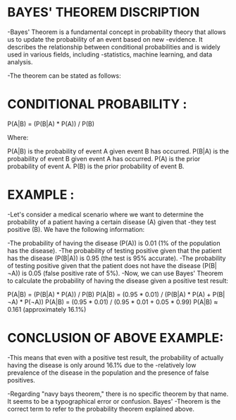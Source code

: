 # BAYES' THEOREM DISCRIPTION 

-Bayes' Theorem is a fundamental concept in probability theory that allows us to update the probability of an event based on new -evidence. It describes the relationship between conditional probabilities and is widely used in various fields, including -statistics, machine learning, and data analysis.

-The theorem can be stated as follows:
# CONDITIONAL PROBABILITY :

P(A|B) = (P(B|A) * P(A)) / P(B)

Where:

P(A|B) is the probability of event A given event B has occurred.
P(B|A) is the probability of event B given event A has occurred.
P(A) is the prior probability of event A.
P(B) is the prior probability of event B.

# EXAMPLE :

-Let's consider a medical scenario where we want to determine the probability of a patient having a certain disease (A) given that -they test positive (B). We have the following information:

-The probability of having the disease (P(A)) is 0.01 (1% of the population has the disease).
-The probability of testing positive given that the patient has the disease (P(B|A)) is 0.95 (the test is 95% accurate).
-The probability of testing positive given that the patient does not have the disease (P(B|¬A)) is 0.05 (false positive rate of 5%).
-Now, we can use Bayes' Theorem to calculate the probability of having the disease given a positive test result:

P(A|B) = (P(B|A) * P(A)) / P(B)
P(A|B) = (0.95 * 0.01) / (P(B|A) * P(A) + P(B|¬A) * P(¬A))
P(A|B) = (0.95 * 0.01) / (0.95 * 0.01 + 0.05 * 0.99)
P(A|B) ≈ 0.161 (approximately 16.1%)

# CONCLUSION OF ABOVE EXAMPLE:

-This means that even with a positive test result, the probability of actually having the disease is only around 16.1% due to the -relatively low prevalence of the disease in the population and the presence of false positives.

-Regarding "navy bays theorem," there is no specific theorem by that name. It seems to be a typographical error or confusion. Bayes' -Theorem is the correct term to refer to the probability theorem explained above.